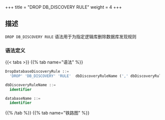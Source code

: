 +++
title = "DROP DB_DISCOVERY RULE"
weight = 4
+++

## 描述

`DROP DB_DISCOVERY RULE` 语法用于为指定逻辑库删除数据库发现规则

### 语法定义

{{< tabs >}}
{{% tab name="语法" %}}
```sql
DropDatabaseDiscoveryRule ::=
  'DROP' 'DB_DISCOVERY' 'RULE'  dbDiscoveryRuleName (',' dbDiscoveryRuleName)* ('FROM' databaseName)?

dbDiscoveryRuleName ::=
  identifier

databaseName ::=
  identifier
```
{{% /tab %}}
{{% tab name="铁路图" %}}
<iframe frameborder="0" name="diagram" id="diagram" width="100%" height="100%"></iframe>
{{% /tab %}}
{{< /tabs >}}


### 补充说明

- 未指定 `databaseName` 时，默认是当前使用的 `DATABASE`。 如果也未使用 `DATABASE` 则会提示 `No database selected`。

### 示例

- 为指定数据库删除多个数据库发现规则
 
```sql
DROP DB_DISCOVERY RULE group_0, group_1 FROM discovery_db;
```

- 为当前数据库删除单个数据库发现规则

```sql
DROP DB_DISCOVERY RULE group_0;
```

### 保留字

`DROP`、`DB_DISCOVERY`、`RULE`、`FROM`

### 相关链接

- [保留字](/cn/reference/distsql/syntax/reserved-word/)